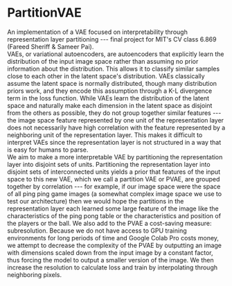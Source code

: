 # PartitionVAE
An implementation of a VAE focused on interpretability through representation layer partitioning --- final project for MIT's CV class 6.869 (Fareed Sheriff & Sameer Pai).\
VAEs, or variational autoencoders, are autoencoders that explicitly learn the distribution of the input image space rather than assuming no prior information about the distribution. This allows it to classify similar samples close to each other in the latent space's distribution. VAEs classically assume the latent space is normally distributed, though many distribution priors work, and they encode this assumption through a K-L divergence term in the loss function. While VAEs learn the distribution of the latent space and naturally make each dimension in the latent space as disjoint from the others as possible, they do not group together similar features --- the image space feature represented by one unit of the representation layer does not necessarily have high correlation with the feature represented by a neighboring unit of the representation layer. This makes it difficult to interpret VAEs since the representation layer is not structured in a way that is easy for humans to parse.\
We aim to make a more interpretable VAE by partitioning the representation layer into disjoint sets of units. Partitioning the representation layer into disjoint sets of interconnected units yields a prior that features of the input space to this new VAE, which we call a partition VAE or PVAE, are grouped together by correlation --- for example, if our image space were the space of all ping ping game images (a somewhat complex image space we use to test our architecture) then we would hope the partitions in the representation layer each learned some large feature of the image like the characteristics of the ping pong table or the characteristics and position of the players or the ball. We also add to the PVAE a cost-saving measure: subresolution. Because we do not have access to GPU training environments for long periods of time and Google Colab Pro costs money, we attempt to decrease the complexity of the PVAE by outputting an image with dimensions scaled down from the input image by a constant factor, thus forcing the model to output a smaller version of the image. We then increase the resolution to calculate loss and train by interpolating through neighboring pixels.

